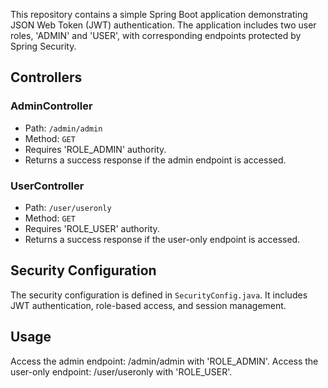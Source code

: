This repository contains a simple Spring Boot application demonstrating JSON Web Token (JWT) authentication. The application includes two user roles, 'ADMIN' and 'USER', with corresponding endpoints protected by Spring Security.



## Controllers

### AdminController

- Path: `/admin/admin`
- Method: `GET`
- Requires 'ROLE_ADMIN' authority.
- Returns a success response if the admin endpoint is accessed.

### UserController

- Path: `/user/useronly`
- Method: `GET`
- Requires 'ROLE_USER' authority.
- Returns a success response if the user-only endpoint is accessed.

## Security Configuration

The security configuration is defined in `SecurityConfig.java`. It includes JWT authentication, role-based access, and session management.

## Usage
Access the admin endpoint: /admin/admin with 'ROLE_ADMIN'.
Access the user-only endpoint: /user/useronly with 'ROLE_USER'.
